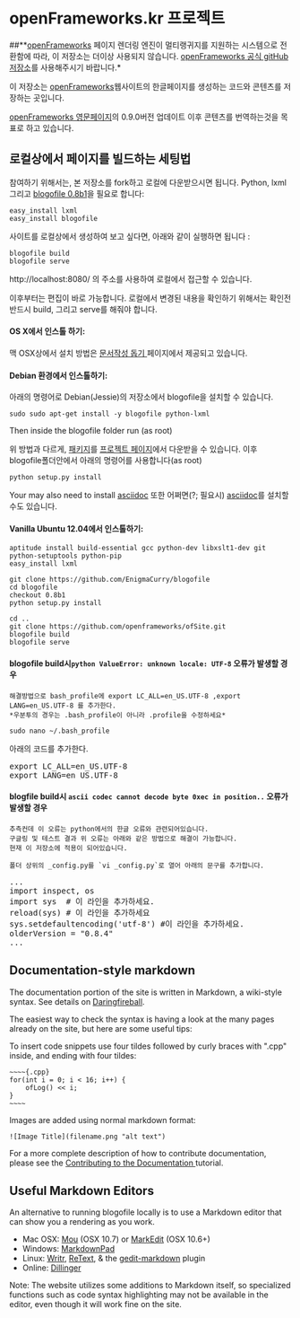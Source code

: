 # openFrameworks.kr 프로젝트

##**[openFrameworks](http://openFrameworks.cc) 페이지 렌더링 엔진이 멀티랭귀지를 지원하는 시스템으로 전환함에 따라, 이 저장소는 더이상 사용되지 않습니다. [openFrameworks 공식 gitHub 저장소](https://github.com/openframeworks/ofSite)를 사용해주시기 바랍니다.*

이 저장소는 [openFrameworks](http://openFrameworks.cc)웹사이트의 한글페이지를 생성하는 코드와 콘텐츠를 저장하는 곳입니다.

[openFrameworks 영문페이지](http://openFrameworks.cc)의 0.9.0버전 업데이트 이후 콘텐츠를 번역하는것을 목표로 하고 있습니다.

## 로컬상에서 페이지를 빌드하는 세팅법

참여하기 위해서는, 본 저장소를 fork하고 로컬에 다운받으시면 됩니다.
Python, lxml 그리고 [blogofile 0.8b1](http://blogofile.com/)을 필요로 합니다:

	easy_install lxml
	easy_install blogofile

사이트를 로컬상에서 생성하여 보고 싶다면, 아래와 같이 실행하면 됩니다 :

	blogofile build
	blogofile serve

http://localhost:8080/ 의 주소를 사용하여 로컬에서 접근할 수 있습니다.

이후부터는 편집이 바로 가능합니다. 로컬에서 변경된 내용을 확인하기 위해서는 확인전 반드시 build, 그리고 serve를 해줘야 합니다.

#### OS X에서 인스톨 하기:

맥 OSX상에서 설치 방법은 [문서작성 돕기 ](http://www.openframeworks.cc/tutorials/developers/003_contributing_to_the_documentation.html) 페이지에서 제공되고 있습니다.



#### Debian 환경에서 인스톨하기: 
아래의 명령어로 Debian(Jessie)의 저장소에서 blogofile을 설치할 수 있습니다.

    sudo sudo apt-get install -y blogofile python-lxml

Then inside the blogofile folder run (as root)

위 방법과 다르게, [패키지](http://pypi.python.org/packages/source/B/Blogofile/Blogofile-0.8b1.tar.gz)를 [프로젝트 페이지](http://www.blogofile.com/)에서 다운받을 수 있습니다. 이후 blogofile폴더안에서 아래의 명령어를 사용합니다(as root)

	python setup.py install
	
Your may also need to install [asciidoc](http://www.methods.co.nz/asciidoc/manpage.html)
또한 어쩌면(?; 필요시) [asciidoc](http://www.methods.co.nz/asciidoc/manpage.html)를 설치할 수도 있습니다.

#### Vanilla Ubuntu 12.04에서 인스톨하기:

	aptitude install build-essential gcc python-dev libxslt1-dev git python-setuptools python-pip 
	easy_install lxml

	git clone https://github.com/EnigmaCurry/blogofile
	cd blogofile
	checkout 0.8b1
	python setup.py install

	cd ..
	git clone https://github.com/openframeworks/ofSite.git
	blogofile build
	blogofile serve



#### blogofile build시`python ValueError: unknown locale: UTF-8` 오류가 발생할 경우

	해결방법으로 bash_profile에 export LC_ALL=en_US.UTF-8 ,export LANG=en_US.UTF-8 를 추가한다.
	*우분투의 경우는 .bash_profile이 아니라 .profile을 수정하세요*

`sudo nano ~/.bash_profile`

아래의 코드를 추가한다.

<pre>
export LC_ALL=en_US.UTF-8    
export LANG=en_US.UTF-8</pre>

#### blogfile build시 `ascii codec cannot decode byte 0xec in position..` 오류가 발생할 경우

	추측컨데 이 오류는 python에서의 한글 오류와 관련되어있습니다.
	구글링 및 테스트 결과 위 오류는 아래와 같은 방법으로 해결이 가능합니다.
	현재 이 저장소에 적용이 되어있습니다.

	폴더 상위의 _config.py를 `vi _config.py`로 열어 아래의 문구를 추가합니다.
	
<pre>
...
import inspect, os
import sys	# 이 라인을 추가하세요.
reload(sys) # 이 라인을 추가하세요
sys.setdefaultencoding('utf-8')	#이 라인을 추가하세요.
olderVersion = "0.8.4"
...	</pre>

## Documentation-style markdown

The documentation portion of the site is written in Markdown, a wiki-style syntax. See details on [Daringfireball](http://daringfireball.net/projects/markdown/). 

The easiest way to check the syntax is having a look at the many pages already on the site, but here are some useful tips:

To insert code snippets use four tildes followed by curly braces with ".cpp" inside, and ending with four tildes:

	~~~~{.cpp}
	for(int i = 0; i < 16; i++) {
		ofLog() << i;
	}
	~~~~


Images are added using normal markdown format:

    ![Image Title](filename.png "alt text")

For a more complete description of how to contribute documentation, please see the [Contributing to the Documentation ](http://www.openframeworks.cc/tutorials/developers/003_contributing_to_the_documentation.html) tutorial.

## Useful Markdown Editors

An alternative to running blogofile locally is to use a Markdown editor that can show you a rendering as you work.

* Mac OSX: [Mou](http://mouapp.com/) (OSX 10.7) or [MarkEdit](http://keshiki.net/markdown-editor/) (OSX 10.6+)
* Windows: [MarkdownPad](http://www.markdownpad.com/)
* Linux: [Writr](http://antrix.net/pages/writr-markdown/), [ReText](http://sourceforge.net/p/retext/home/ReText/), & the [gedit-markdown](http://www.jpfleury.net/en/software/gedit-markdown.php) plugin
* Online: [Dillinger](http://dillinger.io/)

Note: The website utilizes some additions to Markdown itself, so specialized functions such as code syntax highlighting may not be available in the editor, even though it will work fine on the site.
